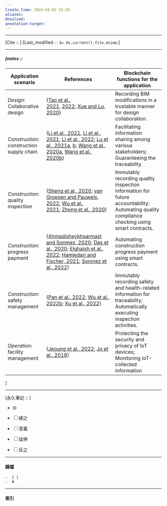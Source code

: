 ```yaml
---
Create_time: 2024-04-02 15:28
aliases: 
Unsolved: 
annotation-target:
---
```


---
[Cite ::  ]
[Last_modified : : `$= dv.current().file.mtime`.]


---
##### [notes ::  
|Application scenario|References|Blockchain functions for the application|
|---|---|---|
|_Design_: Collaborative design|([Tao et al., 2021](https://www.sciencedirect.com/science/article/pii/S0959652623012738#bib54), [2022](https://www.sciencedirect.com/science/article/pii/S0959652623012738#bib55); [Xue and Lu, 2020](https://www.sciencedirect.com/science/article/pii/S0959652623012738#bib73))|Recording BIM modifications in a trustable manner for design collaboration.|
|_Construction_: construction supply chain|([Li et al., 2021](https://www.sciencedirect.com/science/article/pii/S0959652623012738#bib30), [Li et al., 2021](https://www.sciencedirect.com/science/article/pii/S0959652623012738#bib31); [Li et al., 2022](https://www.sciencedirect.com/science/article/pii/S0959652623012738#bib32); [Lu et al., 2021a](https://www.sciencedirect.com/science/article/pii/S0959652623012738#bib33), [b](https://www.sciencedirect.com/science/article/pii/S0959652623012738#bib34); [Wang et al., 2020a](https://www.sciencedirect.com/science/article/pii/S0959652623012738#bib61), [Wang et al., 2020b](https://www.sciencedirect.com/science/article/pii/S0959652623012738#bib62))|Facilitating information sharing among various stakeholders; Guaranteeing the traceability.|
|_Construction_: quality inspection|([Sheng et al., 2020](https://www.sciencedirect.com/science/article/pii/S0959652623012738#bib50); [van Groesen and Pauwels, 2022](https://www.sciencedirect.com/science/article/pii/S0959652623012738#bib58); [Wu et al., 2021](https://www.sciencedirect.com/science/article/pii/S0959652623012738#bib63); [Zhong et al., 2020](https://www.sciencedirect.com/science/article/pii/S0959652623012738#bib78))|Immutably recording quality inspection information for future accountability; Automating quality compliance checking using smart contracts.|
|_Construction_: progress payment|([Ahmadisheykhsarmast and Sonmez, 2020](https://www.sciencedirect.com/science/article/pii/S0959652623012738#bib2); [Das et al., 2020](https://www.sciencedirect.com/science/article/pii/S0959652623012738#bib9); [Elghaish et al., 2022](https://www.sciencedirect.com/science/article/pii/S0959652623012738#bib12); [Hamledari and Fischer, 2021](https://www.sciencedirect.com/science/article/pii/S0959652623012738#bib14); [Sonmez et al., 2022](https://www.sciencedirect.com/science/article/pii/S0959652623012738#bib53))|Automating construction progress payment using smart contracts.|
|_Construction_: safety management|([Pan et al., 2022](https://www.sciencedirect.com/science/article/pii/S0959652623012738#bib45); [Wu et al., 2022b](https://www.sciencedirect.com/science/article/pii/S0959652623012738#bib65); [Xu et al., 2022](https://www.sciencedirect.com/science/article/pii/S0959652623012738#bib71))|Immutably recording safety and health-related information for traceability; Automatically executing inspection activities.|
|_Operation_: facility management|([Jeoung et al., 2022](https://www.sciencedirect.com/science/article/pii/S0959652623012738#bib21); [Jo et al., 2018](https://www.sciencedirect.com/science/article/pii/S0959652623012738#bib23))|Protecting the security and privacy of IoT devices; Monitoring IoT-collected information|
]


---

[永久筆記 :: ]
	
- [x]

- [ ] 總之

- [ ] 意義

- [ ] 延伸

- [ ] 反之


---
#### 歸檔 
	-  [ ]
	-  #


---
#### 索引
